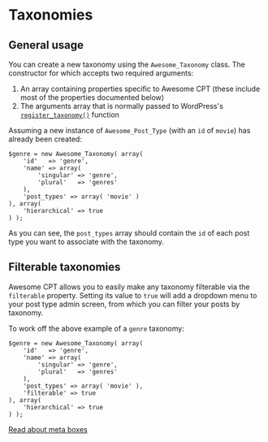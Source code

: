 # Taxonomies

## General usage

You can create a new taxonomy using the `Awesome_Taxonomy` class. The constructor for which accepts two required arguments:

1. An array containing properties specific to Awesome CPT (these include most of the properties documented below)
2. The arguments array that is normally passed to WordPress's [`register_taxonomy()`](https://codex.wordpress.org/Function_Reference/register_taxonomy) function

Assuming a new instance of `Awesome_Post_Type` (with an `id` of `movie`) has already been created:

```
$genre = new Awesome_Taxonomy( array(
    'id'   => 'genre',
    'name' => array(
        'singular' => 'genre',
        'plural'   => 'genres'
    ),
    'post_types' => array( 'movie' )
), array(
    'hierarchical' => true
) );
```

As you can see, the `post_types` array should contain the `id` of each post type you want to associate with the taxonomy.

## Filterable taxonomies

Awesome CPT allows you to easily make any taxonomy filterable via the `filterable` property. Setting its value to `true` will add a dropdown menu to your post type admin screen, from which you can filter your posts by taxonomy.

To work off the above example of a `genre` taxonomy:

```
$genre = new Awesome_Taxonomy( array(
    'id'   => 'genre',
    'name' => array(
        'singular' => 'genre',
        'plural'   => 'genres'
    ),
    'post_types' => array( 'movie' ),
    'filterable' => true
), array(
    'hierarchical' => true
) );
```

[Read about meta boxes](meta-boxes.md)